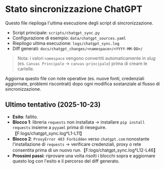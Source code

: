 # Stato sincronizzazione ChatGPT

Questo file riepiloga l'ultima esecuzione degli script di sincronizzazione.

- Script principale: `scripts/chatgpt_sync.py`
- Configurazione di esempio: `data/chatgpt_sources.yaml`
- Riepilogo ultima esecuzione: `logs/chatgpt_sync.log`
- Diff generati: `docs/chatgpt_changes/<namespace>/<YYYY-MM-DD>/`

> Nota: i valori `namespace` vengono convertiti automaticamente in *slug*
(es. `Canvas Principale` → `canvas-principale`) prima di creare le cartelle.

Aggiorna questo file con note operative (es. nuove fonti, credenziali aggiornate,
problemi riscontrati) dopo ogni modifica sostanziale al flusso di sincronizzazione.

## Ultimo tentativo (2025-10-23)
- **Esito**: fallito.
- **Blocco 1**: libreria `requests` non installata → installare `pip install requests` insieme a `pyyaml` prima di rieseguire.【F:logs/chatgpt_sync.log†L1-L11】
- **Blocco 2**: `ProxyError 403 Forbidden` verso `chatgpt.com` nonostante l'installazione di `requests` → verificare credenziali, proxy o rete consentita prima di un nuovo run.【F:logs/chatgpt_sync.log†L12-L46】
- **Prossimi passi**: riprovare una volta risolti i blocchi sopra e aggiornare questo log con l'esito e il percorso del diff generato.
